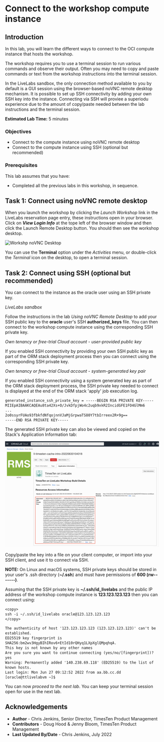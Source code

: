 # Connect to the workshop compute instance

## Introduction

In this lab, you will learn the different ways to connect to the OCI compute instance that hosts the workshop.

The workshop requires you to use a terminal session to run various commands and observe their output. Often you may need to copy and paste commands or text from the workshop instructions into the terminal session.

In the LiveLabs sandbox, the only connection method available to you by default is a GUI session using the browser-based noVNC remote desktop mechanism. It is possible to set up SSH connectivity by adding your own SSH key into the instance. Connecting via SSH will proviee a superiodu experience due to the amount of copy/paste needed between the lab instructions and the terminal session.

**Estimated Lab Time:** 5 minutes

### Objectives

- Connect to the compute instance using noVNC remote desktop
- Connect to the compute instance using SSH (optional but recommended)

### Prerequisites

This lab assumes that you have:

- Completed all the previous labs in this workshop, in sequence.

## Task 1: Connect using noVNC remote desktop

When you launch the workshop by clicking the *Launch Workshop* link in the LiveLabs reservation page entry, these instructions open in your browser. Click on ***View Login Info*** at the tope left of the browser window and then click the Launch Remote Desktop button. You should then see the workshop desktop.

![Workshp noVNC Desktop](./images/novnc-desktop.png " ")

You can use the **Terminal** option under the *Activities* menu, or double-click the *Terminal* icon on the desktop, to open a terminal session.

## Task 2: Connect using SSH (optional but recommended)

You can connect to the instance as the oracle user using an SSH private key.

_LiveLabs sandbox_

Follow the instructions in the lab *Using noVNC Remote Desktop* to add your SSH public key to the **oracle** user's SSH **authorized_keys** file. You can then connect to the workshop compute instance using the corresponding SSH private key.

_Own tenancy or free-trial Cloud account - user-provided public key_

If you enabled SSH connectivity by providing your own SSH public key as part of the ORM stack deployment process then you can connect using the corresponding SSH private key.

_Own tenancy or free-trial Cloud account - system-generated key pair_

If you enabled SSH connectivity using a system generated key as part of the ORM stack deployment process, the SSH private key needed to connect is displayed at the end of the ORM stack 'apply' job execution log. 

```
generated_instance_ssh_private_key = -----BEGIN RSA PRIVATE KEY-----
MIIEpAIBAAKCAQEAu8ta42Xs+O/JvkDfpjWo4c2uqb9xkR2IncidGFE1FO4GlMm6
...
2o0ssyrFUAo93fbkfdNfqojnnVJaMjGrpwaTS80Y7tbIrreex2R+9g==
-----END RSA PRIVATE KEY-----
```

The generated SSH private key can also be viewed and copied on the Stack's Application Information tab:

![Workshp SSH private key](./images/orm-ssh-key.png " ")

Copy/paste the key into a file on your client computer, or import into your SSH client, and use it to connect via SSH.

**NOTE:** On Linux and macOS systems, SSH private keys should be stored in your user's .ssh directory (**~/.ssh**) and must have permissions of **600 (rw-------)**.

Assuming that the SSH private key is **~/.ssh/id_livelabs** and the public IP address of the workshop compute instance is **123.123.123.123** then you can connect using:

```
<copy>
ssh -i ~/.ssh/id_livelabs oracle@123.123.123.123
</copy>
```

```
The authenticity of host '123.123.123.123 (123.123.123.123)' can't be established.
ED25519 key fingerprint is SHA256:bm2wv3HgyBIhIRov6+EtId10rQHyq1LXpXglQMpqhqA.
This key is not known by any other names
Are you sure you want to continue connecting (yes/no/[fingerprint])? yes
Warning: Permanently added '140.238.69.118' (ED25519) to the list of known hosts.
Last login: Mon Jun 27 09:12:52 2022 from aa.bb.cc.dd
[oracle@ttlivelabvm ~]$
```

You can now *proceed to the next lab*. You can keep your terminal session open for use in the next lab.

## Acknowledgements

* **Author** - Chris Jenkins, Senior Director, TimesTen Product Management
* **Contributors** -  Doug Hood & Jenny Bloom, TimesTen Product Management
* **Last Updated By/Date** - Chris Jenkins, July 2022


